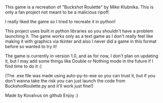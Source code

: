This game is a recreation of "Buckshot Roulette" by Mike Klubnika.
This is only a fan project not meant to be a malicious ripoff.

I really liked the game so I tried to recreate it in python!

This project uses built in python libraries so you shouldn't have a problem launching it.
The game works only as a text game as I don't really feel like making it with graphics via tkinter and also I never did a game in this format before so wanted to try it!

The game is currently in version 1.0, and as for now, I don't plan on updating it, but I may add some things like Double or Nothing mode in the future if I find time to do it :)

(The .exe file was made using auto-py-to-exe so you can trust it, but if you don't wanna take the risk you can just launch the code from BuckshotRoulette.py and it'll work just fine!)

Made by Kovalvus on github
Enjoy :)
